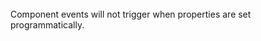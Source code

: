 <!--
type: template
name: event-notice
-->
<br>
Component events will not trigger when properties are set programmatically.
